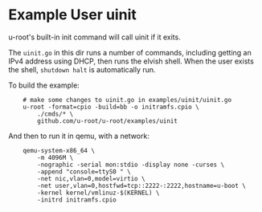 # Example User uinit

u-root's built-in init command will call uinit if it exits.

The `uinit.go` in this dir runs a number of commands, including getting an IPv4
address using DHCP, then runs the elvish shell. When the user exists the shell,
`shutdown halt` is automatically run.

To build the example:

```shell
    # make some changes to uinit.go in examples/uinit/uinit.go
    u-root -format=cpio -build=bb -o initramfs.cpio \
        ./cmds/* \
        github.com/u-root/u-root/examples/uinit
```

And then to run it in qemu, with a network:

```shell
    qemu-system-x86_64 \
        -m 4096M \
        -nographic -serial mon:stdio -display none -curses \
        -append "console=ttyS0 " \
        -net nic,vlan=0,model=virtio \
        -net user,vlan=0,hostfwd=tcp::2222-:2222,hostname=u-boot \
        -kernel kernel/vmlinuz-$(KERNEL) \
        -initrd initramfs.cpio
```
